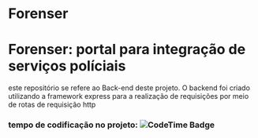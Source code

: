 # Forenser

<h1>Forenser: portal para integração de serviços políciais</h1>
  
<p>este repositório se refere ao Back-end deste projeto. O backend foi criado utilizando a framework express para a realização de requisições por meio de rotas de requisição http</p>

<div>

  <h3>
    tempo de codificação no projeto: <img href="https://codetime.dev" alt="CodeTime Badge" src="https://img.shields.io/endpoint?style=flat&color=222&url=https%3A%2F%2Fapi.codetime.dev%2Fshield%3Fid%3D24471%26project%3DForencer_BackEnd%26in=0">
  </h3>
</div>
